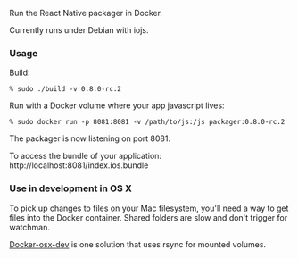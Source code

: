 Run the React Native packager in Docker.

Currently runs under Debian with iojs.

### Usage

Build:

```
% sudo ./build -v 0.8.0-rc.2
```

Run with a Docker volume where your app javascript lives:

```
% sudo docker run -p 8081:8081 -v /path/to/js:/js packager:0.8.0-rc.2
```

The packager is now listening on port 8081.

To access the bundle of your application:
http://localhost:8081/index.ios.bundle

### Use in development in OS X

To pick up changes to files on your Mac filesystem, you'll need a way
to get files into the Docker container. Shared folders are slow and don't trigger
for watchman.

[Docker-osx-dev](https://github.com/brikis98/docker-osx-dev) is one solution that uses rsync for mounted volumes.
